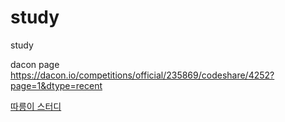 # study
study

dacon page
https://dacon.io/competitions/official/235869/codeshare/4252?page=1&dtype=recent <br>

[따릉이 스터디](https://dacon.io/competitions/open/235576/overview/description)
